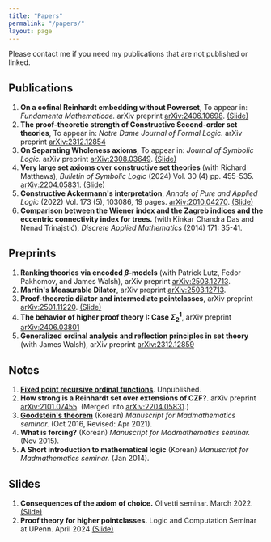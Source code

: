 ```yaml
---
title: "Papers"
permalink: "/papers/"
layout: page
---
```


Please contact me if you need my publications that are not published or linked.

Publications
------------

1. **On a cofinal Reinhardt embedding without Powerset**, To appear in: *Fundamenta Mathematicae.* arXiv preprint [arXiv:2406.10698](https://arxiv.org/abs/2406.10698). [(Slide)](../files/Presentation_Cofinal_Reinhardt_Embedding.pdf)
1. **The proof-theoretic strength of Constructive Second-order set theories**, To appear in: *Notre Dame Journal of Formal Logic.* arXiv preprint [arXiv:2312.12854](https://arxiv.org/abs/2312.12854)
1. **On Separating Wholeness axioms**, To appear in: *Journal of Symbolic Logic.* arXiv preprint [arXiv:2308.03649](https://arxiv.org/abs/2308.03649). [(Slide)](../files/Wholeness_2024KoreaLogicDay.pdf)
1. **Very large set axioms over constructive set theories** (with Richard Matthews), *Bulletin of Symbolic Logic* (2024) Vol. 30 (4) pp. 455-535. [arXiv:2204.05831](https://arxiv.org/abs/2204.05831). [(Slide)](../files/Presentation_LargeSetsOverConstructiveSetTheories.pdf)
1. **Constructive Ackermann's interpretation**, *Annals of Pure and Applied Logic* (2022) Vol. 173 (5), 103086, 19 pages. [arXiv:2010.04270](http://arxiv.org/abs/2010.04270). [(Slide)](../files/Jeon_20210214_slide.pdf)
1. **Comparison between the Wiener index and the Zagreb indices and the eccentric connectivity index for trees.** (with Kinkar Chandra Das and Nenad Trinajstić), *Discrete Applied Mathematics* (2014) 171: 35-41.



Preprints
------------

1. **Ranking theories via encoded $\beta$-models** (with Patrick Lutz, Fedor Pakhomov, and James Walsh), arXiv preprint [arXiv:2503.12713](https://arxiv.org/abs/2503.20470).
1. **Martin's Measurable Dilator**, arXiv preprint [arXiv:2503.12713](https://arxiv.org/abs/2503.12713).
1. **Proof-theoretic dilator and intermediate pointclasses**, arXiv preprint [arXiv:2501.11220](https://arxiv.org/abs/2501.11220). [(Slide)](../files/PohlersOrdinalandPTD2025KoreaLogicDay.pdf)
1. **The behavior of higher proof theory I: Case $\Sigma^1_2$**, arXiv preprint [arXiv:2406.03801](https://arxiv.org/abs/2406.03801)
1. **Generalized ordinal analysis and reflection principles in set theory** (with James Walsh), arXiv preprint [arXiv:2312.12859](https://arxiv.org/abs/2312.12859)


Notes
------------

1. [**Fixed point recursive ordinal functions**](../files/Fixed_point_recursive_ordinal_functions.pdf). Unpublished.
1. **How strong is a Reinhardt set over extensions of CZF?**. arXiv preprint [arXiv:2101.07455](https://arxiv.org/abs/2101.07455). (Merged into [arXiv:2204.05831](https://arxiv.org/abs/2204.05831).)
1. [**Goodstein's theorem**](../files/Goodstein.pdf) (Korean) *Manuscript for Madmathematics seminar.* (Oct 2016, Revised: Apr 2021).
1. **What is forcing?** (Korean) *Manuscript for Madmathematics seminar.* (Nov 2015).
1. **A Short introduction to mathematical logic** (Korean) *Manuscript for Madmathematics seminar.* (Jan 2014).


Slides
------------

1. **Consequences of the axiom of choice.** Olivetti seminar. March 2022. [(Slide)](../files/2022Spring_AC_Olivetti.pdf)
2. **Proof theory for higher pointclasses.** Logic and Computation Seminar at UPenn. April 2024 [(Slide)](../files/Presentation_HigherProofTheory.pdf)